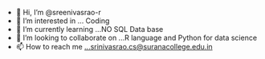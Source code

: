 - 👋 Hi, I’m @sreenivasrao-r
- 👀 I’m interested in ... Coding
- 🌱 I’m currently learning ...NO SQL Data base
- 💞️ I’m looking to collaborate on ...R language and Python for data science
- 📫 How to reach me ...srinivasrao.cs@suranacollege.edu.in

<!---
sreenivasrao-r/sreenivasrao-r is a ✨ special ✨ repository because its `README.md` (this file) appears on your GitHub profile.
You can click the Preview link to take a look at your changes.
--->
